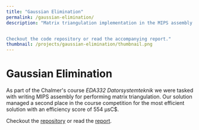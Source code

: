 ```yaml
---
title: "Gaussian Elimination"
permalink: /gaussian-elimination/
description: "Matrix triangulation implementation in the MIPS assembly language. Written as part of a Chalmer's course and ranked as the second most efficient solution.


Checkout the code repository or read the accompanying report."
thumbnail: /projects/gaussian-elimination/thumbnail.png
---
```

# Gaussian Elimination

As part of the Chalmer's course *EDA332 Datorsystemteknik* we were tasked with writing MIPS assembly for performing matrix triangulation. Our solution managed a second place in the course competition for the most efficient solution with an efficiency score of 554 µsC$.

Checkout the [repository](https://github.com/ecen/gauss-elimination) or read the [report](/assets/docs/Optimizing_Hardware_and_Software_for_Gaussian_Elimination.pdf).
